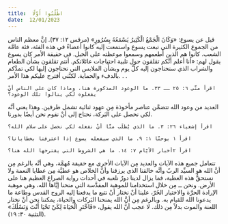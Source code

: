 ```yaml
---
title:  اطْلُبُوا أَوَّلًا
date:  12/01/2023
---
```


قيل عن يسوع: «وَكَانَ الْجَمْعُ الْكَثِيرُ يَسْمَعُهُ بِسُرُورٍ» (مرقس ١٢: ٣٧). إنَّ معظم الناس من الجموع الكثيرة التي تبعت يسوع واستمعت إليه كانوا أعضاءً في هذه الفئة، فئة عامَّة الشعب. كانوا هم الذين أطعمهم وسمعوا موعظته على الجبل. في حقيقة الأمر كان يسوع يقول لهم: «أنا أعلم أنَّكم تقلقون حول تلبية احتياجات عائلاتكم. أنتم تقلقون بشأن الطعام والشراب الذي ستحتاجون إليه كلَّ يوم وبشأن الملابس التي تحتاجون إليها لكي تمدَّكم بالدفء والحماية. لكنَّني أقترح عليكم هذا الأمر. . .

`اقرأ متَّى ٦: ٢٥ ــ ٣٣. ما الوعود المذكورة هنا، وماذا كان على الناس أنْ يفعلوه لكي ينالوا تلك الوعود؟`

العديد من وعود الله تتضمَّن عناصر مأخوذة مِن عهود ثنائية تشمل طرفين. وهذا يعني أنَّه لكي نحصل على البَركة، نحتاج إلى أنْ نقوم نحن أيضًا بدورنا.

`اقرأ إشعياء ٢٦: ٣. ما الذي يُطلَب منَّا أنْ نفعله لكي نحصل على سلام الله؟`

`اقرأ ١ يوحنَّا ١: ٩. ما الذي سيفعله يسوع إذا اعترفنا بخطايانا؟`

`اقرأ ٢أخبار الأيَّام ٧: ١٤. ما هي الشروط التي يقترحها الله هنا؟`

تتعامل جميع هذه الآيات والعديد مِن الآيات الأخرى مع حقيقة مُهمَّة، وهي أنَّه بالرغم مِن أنَّ الله هو السيِّد الربّ وأنَّه خالقنا الذي يرزقنا وأنَّ الخلاص هو عطيَّة مِن عطايا النعمة ولا نستحقُّ هذه العطية، فما يزال لدينا دورٌ نلعبه في أحداث رواية الصراع العظيم هنا على الأرض. ونحن ــ مِن خلال استخدامنا للموهبة المقدَّسة التي منحنا إيَّاها الله، وهي موهبة الإرادة الحرَّة والاختيار الحُرّ، علينا أنْ نختار أنْ نتبع ما يدفعنا إليه الروح القدس وطاعة ما يدعونا الله للقيام به. وبالرغم مِن أنَّ الله يمنحنا البَركات والحياة، يمكننا نحن أنْ نختار اللعنة والموت بدلاً مِن ذلك. لا عجب أنَّ الله يقول، «فَاخْتَرِ الْحَيَاةَ لِكَيْ تَحْيَا أَنْتَ وَنَسْلُكَ» (التثنية ٣٠: ١٩).